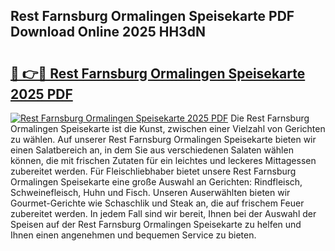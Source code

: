 ## Rest Farnsburg Ormalingen Speisekarte PDF Download Online 2025 HH3dN

# <h2><a href="http://gccqsz.nevu.top/?p=Rest+Farnsburg+Ormalingen+Speisekarte">🔗 👉🔴 Rest Farnsburg Ormalingen Speisekarte 2025 PDF</a></h2>

[![Rest Farnsburg Ormalingen Speisekarte 2025 PDF](https://i.imgur.com/dBaPXMq.png)](http://gccqsz.nevu.top/?p=Rest+Farnsburg+Ormalingen+Speisekarte)
Die Rest Farnsburg Ormalingen Speisekarte ist die Kunst, zwischen einer Vielzahl von Gerichten zu wählen. Auf unserer Rest Farnsburg Ormalingen Speisekarte bieten wir einen Salatbereich an, in dem Sie aus verschiedenen Salaten wählen können, die mit frischen Zutaten für ein leichtes und leckeres Mittagessen zubereitet werden. Für Fleischliebhaber bietet unsere Rest Farnsburg Ormalingen Speisekarte eine große Auswahl an Gerichten: Rindfleisch, Schweinefleisch, Huhn und Fisch. Unseren Auserwählten bieten wir Gourmet-Gerichte wie Schaschlik und Steak an, die auf frischem Feuer zubereitet werden. In jedem Fall sind wir bereit, Ihnen bei der Auswahl der Speisen auf der Rest Farnsburg Ormalingen Speisekarte zu helfen und Ihnen einen angenehmen und bequemen Service zu bieten.
